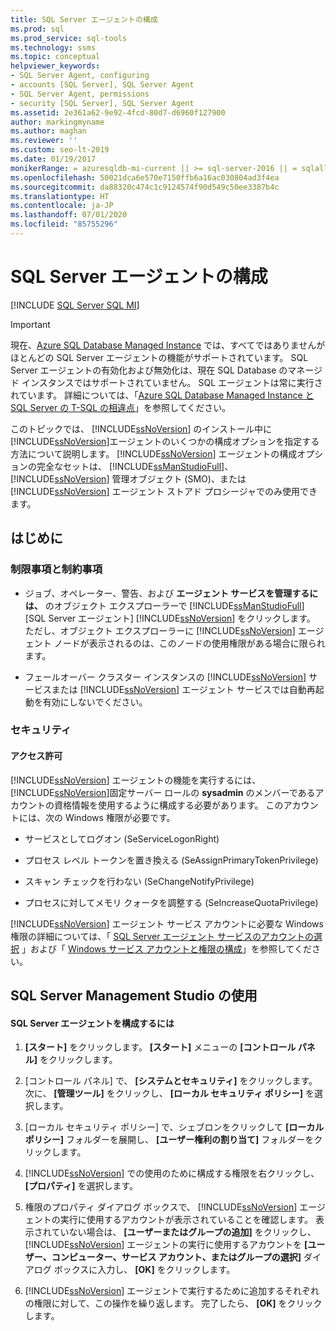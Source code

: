 ```yaml
---
title: SQL Server エージェントの構成
ms.prod: sql
ms.prod_service: sql-tools
ms.technology: ssms
ms.topic: conceptual
helpviewer_keywords:
- SQL Server Agent, configuring
- accounts [SQL Server], SQL Server Agent
- SQL Server Agent, permissions
- security [SQL Server], SQL Server Agent
ms.assetid: 2e361a62-9e92-4fcd-80d7-d6960f127900
author: markingmyname
ms.author: maghan
ms.reviewer: ''
ms.custom: seo-lt-2019
ms.date: 01/19/2017
monikerRange: = azuresqldb-mi-current || >= sql-server-2016 || = sqlallproducts-allversions
ms.openlocfilehash: 50021dca6e570e7150ffb6a16ac030804ad3f4ea
ms.sourcegitcommit: da88320c474c1c9124574f90d549c50ee3387b4c
ms.translationtype: HT
ms.contentlocale: ja-JP
ms.lasthandoff: 07/01/2020
ms.locfileid: "85755296"
---
```

# <a name="configure-sql-server-agent"></a>SQL Server エージェントの構成

[!INCLUDE [SQL Server SQL MI](../../includes/applies-to-version/sql-asdbmi.md)]

> [!IMPORTANT]  
> 現在、[Azure SQL Database Managed Instance](https://docs.microsoft.com/azure/sql-database/sql-database-managed-instance) では、すべてではありませんがほとんどの SQL Server エージェントの機能がサポートされています。 SQL Server エージェントの有効化および無効化は、現在 SQL Database のマネージド インスタンスではサポートされていません。 SQL エージェントは常に実行されています。 詳細については、「[Azure SQL Database Managed Instance と SQL Server の T-SQL の相違点](https://docs.microsoft.com/azure/sql-database/sql-database-managed-instance-transact-sql-information#sql-server-agent)」を参照してください。

このトピックでは、 [!INCLUDE[ssNoVersion](../../includes/ssnoversion-md.md)] のインストール中に [!INCLUDE[ssNoVersion](../../includes/ssnoversion-md.md)]エージェントのいくつかの構成オプションを指定する方法について説明します。 [!INCLUDE[ssNoVersion](../../includes/ssnoversion-md.md)] エージェントの構成オプションの完全なセットは、 [!INCLUDE[ssManStudioFull](../../includes/ssmanstudiofull-md.md)]、 [!INCLUDE[ssNoVersion](../../includes/ssnoversion-md.md)] 管理オブジェクト (SMO)、または [!INCLUDE[ssNoVersion](../../includes/ssnoversion-md.md)] エージェント ストアド プロシージャでのみ使用できます。  
  
## <a name="before-you-begin"></a><a name="BeforeYouBegin"></a>はじめに  
  
### <a name="limitations-and-restrictions"></a><a name="Restrictions"></a>制限事項と制約事項  
  
-   ジョブ、オペレーター、警告、および **エージェント サービスを管理するには、** のオブジェクト エクスプローラーで [!INCLUDE[ssManStudioFull](../../includes/ssmanstudiofull-md.md)] [SQL Server エージェント] [!INCLUDE[ssNoVersion](../../includes/ssnoversion-md.md)] をクリックします。 ただし、オブジェクト エクスプローラーに [!INCLUDE[ssNoVersion](../../includes/ssnoversion-md.md)] エージェント ノードが表示されるのは、このノードの使用権限がある場合に限られます。  
  
-   フェールオーバー クラスター インスタンスの [!INCLUDE[ssNoVersion](../../includes/ssnoversion-md.md)] サービスまたは [!INCLUDE[ssNoVersion](../../includes/ssnoversion-md.md)] エージェント サービスでは自動再起動を有効にしないでください。  
  
### <a name="security"></a><a name="Security"></a>セキュリティ  
  
#### <a name="permissions"></a><a name="Permissions"></a>アクセス許可  
[!INCLUDE[ssNoVersion](../../includes/ssnoversion-md.md)] エージェントの機能を実行するには、 [!INCLUDE[ssNoVersion](../../includes/ssnoversion-md.md)]固定サーバー ロールの **sysadmin** のメンバーであるアカウントの資格情報を使用するように構成する必要があります。 このアカウントには、次の Windows 権限が必要です。  
  
-   サービスとしてログオン (SeServiceLogonRight)  
  
-   プロセス レベル トークンを置き換える (SeAssignPrimaryTokenPrivilege)  
  
-   スキャン チェックを行わない (SeChangeNotifyPrivilege)  
  
-   プロセスに対してメモリ クォータを調整する (SeIncreaseQuotaPrivilege)  
  
[!INCLUDE[ssNoVersion](../../includes/ssnoversion-md.md)] エージェント サービス アカウントに必要な Windows 権限の詳細については、「 [SQL Server エージェント サービスのアカウントの選択](../../ssms/agent/select-an-account-for-the-sql-server-agent-service.md) 」および「 [Windows サービス アカウントと権限の構成](../../database-engine/configure-windows/configure-windows-service-accounts-and-permissions.md)」を参照してください。  
  
## <a name="using-sql-server-management-studio"></a><a name="SSMSProcedure"></a>SQL Server Management Studio の使用  
  
#### <a name="to-configure-sql-server-agent"></a>SQL Server エージェントを構成するには  
  
1.  **[スタート]** をクリックします。 **[スタート]**  メニューの **[コントロール パネル]** をクリックします。  
  
2.  [コントロール パネル] で、 **[システムとセキュリティ]** をクリックします。次に、 **[管理ツール]** をクリックし、 **[ローカル セキュリティ ポリシー]** を選択します。  
  
3.  [ローカル セキュリティ ポリシー] で、シェブロンをクリックして **[ローカル ポリシー]** フォルダーを展開し、 **[ユーザー権利の割り当て]** フォルダーをクリックします。  
  
4.  [!INCLUDE[ssNoVersion](../../includes/ssnoversion-md.md)] での使用のために構成する権限を右クリックし、 **[プロパティ]** を選択します。  
  
5.  権限のプロパティ ダイアログ ボックスで、 [!INCLUDE[ssNoVersion](../../includes/ssnoversion-md.md)] エージェントの実行に使用するアカウントが表示されていることを確認します。 表示されていない場合は、 **[ユーザーまたはグループの追加]** をクリックし、 [!INCLUDE[ssNoVersion](../../includes/ssnoversion-md.md)] エージェントの実行に使用するアカウントを **[ユーザー、コンピューター、サービス アカウント、またはグループの選択]** ダイアログ ボックスに入力し、 **[OK]** をクリックします。  
  
6.  [!INCLUDE[ssNoVersion](../../includes/ssnoversion-md.md)] エージェントで実行するために追加するそれぞれの権限に対して、この操作を繰り返します。 完了したら、 **[OK]** をクリックします。  
  
